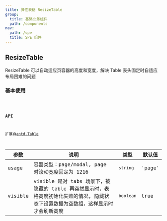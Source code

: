 ```yaml
---
title: 弹性表格 ResizeTable
group:
  title: 基础业务组件
  path: /components
nav:
  path: /spe
  title: SPE 组件
---
```


## ResizeTable

ResizeTable 可以自动适应页容器的高度和宽度，解决 Table 表头固定时自适应布局困难的问题

### 基本使用

<code src="./demos/basic.tsx" iframe="400px"/>

### API

扩展自[antd.Table](https://ant.design/components/table-cn/#API)

| 参数 | 说明 | 类型 | 默认值 |
| --- | --- | --- | --- |
| usage | 容器类型：page/modal, page 时滚动宽度固定为 1216 | `string` | 'page' |
| visible | visible 是对 tabs 场景下，被隐藏的 table 再突然显示时，表格高度初始化失败的情况, 隐藏状态下设置数据为空数组，这样显示时才会刷新高度 | `boolean` | true |
